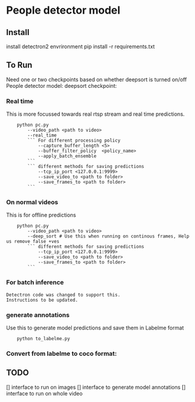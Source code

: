 # People detector model
## Install
install detectron2 envrironment
pip install -r requirements.txt

## To Run
Need one or two checkpoints based on whether deepsort is turned on/off
People detector model:
deepsort checkpoint:

### Real time
This is more focussed towards real rtsp stream and real time predictions.
```
    python pc.py
        --video_path <path to video>
        --real_time
        ``` For different processing policy
            --capture_buffer_length <5>
            --buffer_filter_policy  <policy_name>
            --apply_batch_ensemble
        ```
        ``` different methods for saving predictions
            --tcp_ip_port <127.0.0.1:9999>
            --save_video_to <path to folder>
            --save_frames_to <path to folder>
        ```
```

### On normal videos
This is for offline predictions
```
    python pc.py
        --video_path <path to video>
        --deep_sort # Use this when running on continous frames, Help us remove false +ves
        ``` different methods for saving predictions
            --tcp_ip_port <127.0.0.1:9999>
            --save_video_to <path to folder>
            --save_frames_to <path to folder>
        ```
```
### For batch inference
    Detectron code was changed to support this.
    Instructions to be updated.

### generate annotations

Use this to generate model predictions and save them in Labelme format

```
    python to_labelme.py
```

### Convert from labelme to coco format:


## TODO

[] interface to run on images
[] interface to generate model annotations
[] interface to run on whole video
